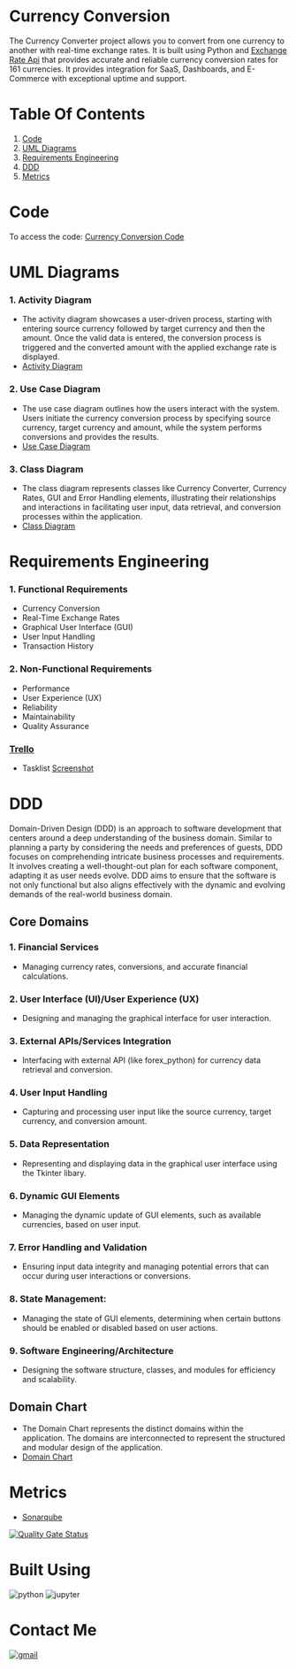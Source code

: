 # Currency Conversion
The Currency Converter project allows you to convert from one currency to another with real-time exchange rates.
It is built using Python and [Exchange Rate Api](https://www.exchangerate-api.com/) that provides accurate and reliable currency conversion rates for 161 currencies. It provides integration for SaaS, Dashboards, and E-Commerce with exceptional uptime and support.

# Table Of Contents
1. [Code](https://github.com/karanzaveri/Currency-Conversion/#code)
2. [UML Diagrams](https://github.com/karanzaveri/Currency-Conversion/#uml-diagrams)
3. [Requirements Engineering](https://github.com/karanzaveri/Currency-Conversion/#requirements-engineering)
5. [DDD](https://github.com/karanzaveri/Currency-Conversion/#ddd)
6. [Metrics](https://github.com/karanzaveri/Currency-Conversion/#metrics)

# Code
To access the code: [Currency Conversion Code](https://github.com/karanzaveri/Currency-Conversion/blob/main/Currency%20Converter.ipynb)

# UML Diagrams
### 1. Activity Diagram
* The activity diagram showcases a user-driven process, starting with entering source currency followed by target currency and then the amount. Once the valid data is entered, the conversion process is triggered and the converted amount with the applied exchange rate is displayed. 
* [Activity Diagram](https://github.com/karanzaveri/Currency-Conversion/blob/main/UML%20Diagrams/activity_diagram.png)

### 2. Use Case Diagram
* The use case diagram outlines how the users interact with the system. Users initiate the currency conversion process by specifying source currency, target currency and amount, while the system performs conversions and provides the results.
* [Use Case Diagram](https://github.com/karanzaveri/Currency-Conversion/blob/main/UML%20Diagrams/use_case_diagram.png)

### 3. Class Diagram
* The class diagram represents classes like Currency Converter, Currency Rates, GUI and Error Handling elements, illustrating their relationships and interactions in facilitating user input, data retrieval, and conversion processes within the application.
* [Class Diagram](https://github.com/karanzaveri/Currency-Conversion/blob/main/UML%20Diagrams/class_diagram.jpg)

# Requirements Engineering
### 1. Functional Requirements
* Currency Conversion
* Real-Time Exchange Rates
* Graphical User Interface (GUI)
* User Input Handling
* Transaction History

### 2. Non-Functional Requirements
* Performance
* User Experience (UX)
* Reliability
* Maintainability
* Quality Assurance

### [Trello](https://trello.com/invite/b/g0aGcUnD/ATTI873728185d133e582c79efe96ca36a855FA179CA/currency-conversion)
- Tasklist [Screenshot](https://github.com/karanzaveri/Currency-Conversion/blob/main/images/trello.png)

# DDD
Domain-Driven Design (DDD) is an approach to software development that centers around a deep understanding of the business domain. Similar to planning a party by considering the needs and preferences of guests, DDD focuses on comprehending intricate business processes and requirements. It involves creating a well-thought-out plan for each software component, adapting it as user needs evolve. DDD aims to ensure that the software is not only functional but also aligns effectively with the dynamic and evolving demands of the real-world business domain.

## Core Domains

### 1. Financial Services
* Managing currency rates, conversions, and accurate financial calculations.

### 2. User Interface (UI)/User Experience (UX)
* Designing and managing the graphical interface for user interaction.

### 3. External APIs/Services Integration
* Interfacing with external API (like forex_python) for currency data retrieval and conversion.

### 4. User Input Handling
* Capturing and processing user input like the source currency, target currency, and conversion amount.

### 5. Data Representation
* Representing and displaying data in the graphical user interface using the Tkinter libary.

### 6. Dynamic GUI Elements
* Managing the dynamic update of GUI elements, such as available currencies, based on user input.

### 7. Error Handling and Validation
* Ensuring input data integrity and managing potential errors that can occur during user interactions or conversions.

### 8. State Management:
* Managing the state of GUI elements, determining when certain buttons should be enabled or disabled based on user actions.

### 9. Software Engineering/Architecture
* Designing the software structure, classes, and modules for efficiency and scalability.

## Domain Chart
* The Domain Chart represents the distinct domains within the application. The domains are interconnected to represent the structured and modular design of the application.
* [Domain Chart](https://github.com/karanzaveri/Currency-Conversion/blob/main/UML%20Diagrams/domain_chart.png)

# Metrics
* [Sonarqube](https://github.com/karanzaveri/Currency-Conversion/blob/main/images/sonarqube.png)

[![Quality Gate Status](https://sonarcloud.io/api/project_badges/measure?project=karanzaveri_Currency-Conversion&metric=alert_status)](https://sonarcloud.io/summary/new_code?id=karanzaveri_Currency-Conversion)

# Built Using
![python](https://img.shields.io/badge/python-3670A0?style=for-the-badge&logo=python&logoColor=ffdd54)
![jupyter](https://img.shields.io/badge/Made%20with-Jupyter-orange?style=for-the-badge&logo=Jupyter)

# Contact Me
[![gmail](https://img.shields.io/badge/Gmail-D14836?style=for-the-badge&logo=gmail&logoColor=white)](mailto:karanzaveri92@gmail.com)
